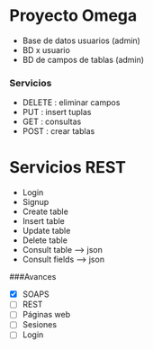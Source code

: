 # Proyecto Omega

* Base de datos usuarios (admin) 
* BD x usuario
* BD de campos de tablas (admin)

### Servicios

* DELETE : eliminar campos
* PUT : insert tuplas
* GET : consultas
* POST : crear tablas

# Servicios REST

* Login 
* Signup
* Create table
* Insert table
* Update table
* Delete table
* Consult table —> json
* Consult fields —> json

###Avances

* [x] SOAPS
* [ ] REST
* [ ] Páginas web
* [ ] Sesiones
* [ ] Login
